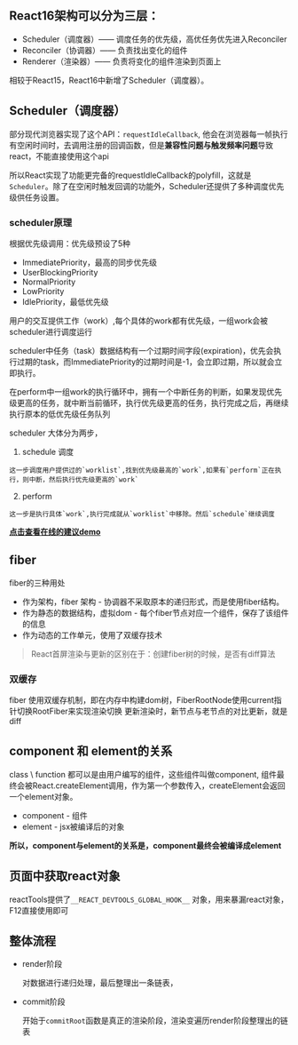## React16架构可以分为三层：

* Scheduler（调度器）—— 调度任务的优先级，高优任务优先进入Reconciler
* Reconciler（协调器）—— 负责找出变化的组件
* Renderer（渲染器）—— 负责将变化的组件渲染到页面上

相较于React15，React16中新增了Scheduler（调度器）。

## Scheduler（调度器）

部分现代浏览器实现了这个API：`requestIdleCallback`, 他会在浏览器每一帧执行有空闲时间时，去调用注册的回调函数，但是**兼容性问题与触发频率问题**导致react，不能直接使用这个api

所以React实现了功能更完备的requestIdleCallback的polyfill，这就是`Scheduler`。除了在空闲时触发回调的功能外，Scheduler还提供了多种调度优先级供任务设置。

### scheduler原理

根据优先级调用：优先级预设了5种
  * ImmediatePriority，最高的同步优先级
  * UserBlockingPriority
  * NormalPriority
  * LowPriority
  * IdlePriority，最低优先级

用户的交互提供工作（work）,每个具体的work都有优先级，一组work会被scheduler进行调度运行

scheduler中任务（task）数据结构有一个过期时间字段(expiration)，优先会执行过期的task，而ImmediatePriority的过期时间是-1，会立即过期，所以就会立即执行。

在perform中一组work的执行循环中，拥有一个中断任务的判断，如果发现优先级更高的任务，就中断当前循环，执行优先级更高的任务，执行完成之后，再继续执行原本的低优先级任务队列

scheduler 大体分为两步，
  1. schedule 调度
    
    这一步调度用户提供过的`worklist`,找到优先级最高的`work`,如果有`perform`正在执行，则中断，然后执行优先级更高的`work`

  2. perform

    这一步是执行具体`work`,执行完成就从`worklist`中移除。然后`schedule`继续调度

**[点击查看在线的建议demo](https://codesandbox.io/s/xenodochial-alex-db74g?file=/src/index.ts)**

## fiber
  fiber的三种用处
  
  * 作为架构，fiber 架构 - 协调器不采取原本的递归形式，而是使用fiber结构。
  * 作为静态的数据结构，虚拟dom - 每个fiber节点对应一个组件，保存了该组件的信息
  * 作为动态的工作单元，使用了双缓存技术

> React首屏渲染与更新的区别在于：创建fiber树的时候，是否有diff算法

### 双缓存
  fiber 使用双缓存机制，即在内存中构建dom树，FiberRootNode使用current指针切换RootFiber来实现渲染切换
  更新渲染时，新节点与老节点的对比更新，就是diff


## component 和 element的关系
  class \ function 都可以是由用户编写的组件，这些组件叫做component, 组件最终会被React.createElement调用，作为第一个参数传入，createElement会返回一个element对象。
  
  * component - 组件
  * element - jsx被编译后的对象
  
  **所以，component与element的关系是，component最终会被编译成element**

## 页面中获取react对象

  reactTools提供了`__REACT_DEVTOOLS_GLOBAL_HOOK__` 对象，用来暴漏react对象，F12直接使用即可


## 整体流程

* render阶段
 
  对数据进行递归处理，最后整理出一条链表，

* commit阶段

  开始于`commitRoot`函数是真正的渲染阶段，渲染变遍历render阶段整理出的链表


